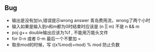 ## Bug
+ 输出是没有加\n,错误提示wrong answer  青岛费用流，wrong了两个小时
+ 输入如果是输入到n和m都为0时结束时应该是 (n || m)  不是 n && m
+ poj g++ double输出应该为%f , 不能用万能头文件
+ for 0-n 或者 0-m  最后一个不要加 = 
+ 取余mod的时候，写  ((x%mod)+mod) % mod  防止负数
